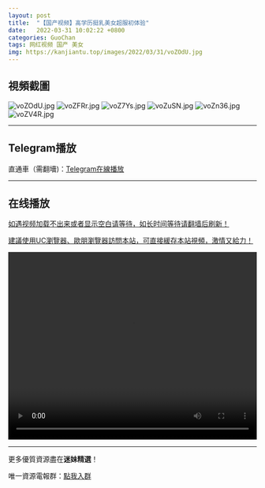 ```yaml
---
layout: post
title:  "【国产视频】高学历挺乳美女超服初体验"
date:   2022-03-31 10:02:22 +0800
categories: GuoChan
tags: 网红视频 国产 美女
img: https://kanjiantu.top/images/2022/03/31/voZOdU.jpg
---
```



## 視頻截圖

![voZOdU.jpg](https://kanjiantu.top/images/2022/03/31/voZOdU.jpg)
![voZFRr.jpg](https://kanjiantu.top/images/2022/03/31/voZFRr.jpg)
![voZ7Ys.jpg](https://kanjiantu.top/images/2022/03/31/voZ7Ys.jpg)
![voZuSN.jpg](https://kanjiantu.top/images/2022/03/31/voZuSN.jpg)
![voZn36.jpg](https://kanjiantu.top/images/2022/03/31/voZn36.jpg)
![voZV4R.jpg](https://kanjiantu.top/images/2022/03/31/voZV4R.jpg)

* * *
## Telegram播放

直通車（需翻墻)：[Telegram在線播放](https://t.me/mimeijingxuan/110)

* * *
## 在线播放
<u>如遇视频加载不出来或者显示空白请等待，如长时间等待请翻墙后刷新！</u>

<u>建議使用UC瀏覽器、歐朋瀏覽器訪問本站，可直接緩存本站視頻，激情又給力！</u>
<center><video src="https://cdn.publer.io/uploads/videos/624492e2db2797743f728ff6/a9365dcdccbad3e470e57561b6a9c0ae.mp4" width="100%" height="380px" controls="controls"></video></center>

* * *
更多優質資源盡在**迷妹精選**！

唯一資源電報群：[點我入群](https://t.me/mimeijingxuan)


